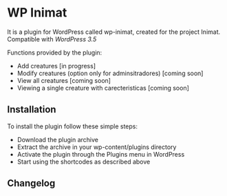 WP Inimat
=========

It is a plugin for WordPress called wp-inimat, created for the project Inimat. Compatible with *WordPress 3.5*

Functions provided by the plugin:

* Add creatures [in progress]
* Modify creatures (option only for adminsitradores) [coming soon]
* View all creatures [coming soon]
* Viewing a single creature with carecteristicas [coming soon]

## Installation

To install the plugin follow these simple steps:

* Download the plugin archive
* Extract the archive in your wp-content/plugins directory
* Activate the plugin through the Plugins menu in WordPress
* Start using the shortcodes as described above

## Changelog
